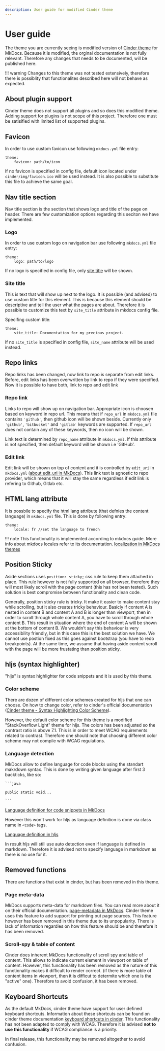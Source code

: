 ```yaml
---
description: User guide for modified Cinder theme
---
```


# User guide

The theme you are currently seeing is modified version of [Cinder theme](https://sourcefoundry.org/cinder/) for MkDocs. Because it is modified, the orginal documentation is not fully relevant. Therefore any changes that needs to be documented, will be published here.

!!! warning
    Changes to this theme was not tested extensively, therefore there is possiblity that functionalites described here will not behave as expected.

## About plugin support
Cinder theme does not support all plugins and so does this modified theme. Adding support for plugins is not scope of this project. Therefore one must be satisified with limited list of supported plugins.

## Favicon
In order to use custom favicon use following `mkdocs.yml` file entry:
```
theme: 
    favicon: path/to/icon
```
If no favicon is specified in config file, default icon located under `cinder/img/favicon.ico` will be used instead. It is also possible to substitute this file to achieve the same goal. 

## Nav title section
Nav title section is the section that shows logo and title of the page on header. There are few customization options regarding this seciton we have implemented.

### Logo
In order to use custom logo on navigation bar use following `mkdocs.yml` file entry:

```
theme: 
    logo: path/to/logo
```
If no logo is specified in config file, only [site title](#site-title) will be shown.

### Site title
This is text that will show up next to the logo. It is possible (and advised) to use custom title for this element. This is because this element should be descriptive and tell the user what the pages are about. Therefore it is possible to customize this text by `site_title` attribute in mkdocs config file.

Specifing custom title:
```
theme:
    site_title: Documentation for my precious project.
```

If no `site_title` is specified in config file, `site_name` attribute will be used instead.

## Repo links 
Repo links has been changed, now link to repo is separate from edit links. Before, edit links has been overwritten by link to repo if they were specified. Now it is possible to have both, link to repo and edit link

### Repo link
Links to repo will show up on navigation bar. Appropriate icon is choosen based on keyword in repo url. This means that if `repo_url` in `mkdocs.yml` file contains `'github'`, then github icon will be shown beside. Currently only `'github'`, `'bitbucket'` and `'gitlab'` keywords are supported. If `repo_url` does not contain any of these keywords, then no icon will be shown.

Link text is determined by `repo_name` attribute in `mkdocs.yml`. If this attribute is not specified, then default keyword will be shown i.e 'GitHub'.

### Edit link
Edit link will be shown on top of content and it is controlled by `edit_uri` in `mkdocs.yml` ([about edit_uri in MkDocs](https://www.mkdocs.org/user-guide/configuration/#edit_uri)). This link text is agnostic to repo provider, which means that it will stay the same regardless if edit link is refering to Github, Gitlab etc.  

## HTML lang attribute 
It is possbile to specify the html lang attribute (that defnies the content language) in `mkdocs.yml` file. This is done by following entry:

```
theme: 
    locale: fr //set the language to french
```
!!! note
    This functionality is implemented according to mkdocs guide. More info about mkdocs locales refer to its documentation. [localization in MkDocs themes](https://www.mkdocs.org/dev-guide/themes/#supporting-theme-localizationtranslation)

## Position Sticky
Aside sections uses `position: sticky;` css rule to keep them attached in place. This rule however is not fully supported on all browser, therefore they will most likely scroll with the page content (this has not been tested). Such solution is best compromise between functionality and clean code.

Generally, position sticky rule is tricky. It make it easier to make content stay while scrolling, but it also creates tricky behaviour. Basicly if content A is nested in content B and content A and B is longer than viewport, then in order to scroll through whole content A, you have to scroll through whole content B. This result in situation where the end of content A will be shown at the bottom of content B. We wouldn't say this behaviour is very accessibility friendly, but in this case this is the best solution we have. We cannot use postion fixed as this goes against bootstrap (you have to redo breakpoints). At the same time, we assume that having aside content scroll with the page will be more frustating than position sticky.

## hljs (syntax highlighter)
"hljs" is syntax highlighter for code snippets and it is used by this theme.

### Color scheme
 There are dozen of different color schemes created for hljs that one can choose. On how to change color, refer to cinder's official documentation ([Cinder theme - Syntax Highlighting Color Scheme](https://sourcefoundry.org/cinder/#syntax-highlighting-color-scheme)). 

However, the default color scheme for this theme is a modified "StackOverflow Light" theme for hljs. The colors has been adjusted so the contrast ratio is above 7.1.
This is in order to meet WCAG requirements related to contrast. Therefore one should note that choosing different color scheme may not compile with WCAG regulations.

### Language detection
MkDocs allow to define language for code blocks using the standart makrdown syntax. This is done by writing given language after first 3 backticks, like so:
```` 
```java

public static void...

```
```` 
[Language definition for code snippets in MkDocs](https://www.mkdocs.org/user-guide/writing-your-docs/#fenced-code-blocks)

However this won't work for hljs as language definition is done via class name in `<code>` tags.

[Language definition in hljs](https://highlightjs.readthedocs.io/en/latest/readme.html#in-the-browser)

 In result hljs will still use auto detection even if language is defined in markdown. Therefore it is advised not to specify language in markdown as there is no use for it.

## Removed functions
There are functions that exist in cinder, but has been removed in this theme.

### Page meta-data
MkDocs supports meta-data for markdown files. You can read more about it on their official documentation. [page-metadata in MkDocs](https://www.mkdocs.org/user-guide/writing-your-docs/#meta-data). Cinder theme uses this feature to add support for printing out page sources. This feature however has been removed in this theme due to its unpopularity. There is lack of information regardles on how this feature should be and therefore it has been removed.

### Scroll-spy & table of content
Cinder does inherent MkDocs functionality of scroll spy and table of content. This allows to indicate current element in viewport on table of content. 
However, this functionality has been removed as the nature of this functionality makes it difficult to render correct. (if there is more table of content items in viewport, then it is difficut to determite which one is the "active" one). Therefore to avoid confusion, it has been removed. 

## Keyboard Shortcuts
As the default MkDocs, cinder theme have support for user defined keyboard shortcuts. Information about these shortcuts can be found on cinder theme documentation [keyboard shortcuts in cinder](https://sourcefoundry.org/cinder/#keyboard-shortcuts). This functionality has not been adapted to comply with WCAG. Therefore it is advised **not to use this functionality** if WCAG compliance is a priority.

In final release, this functionality may be removed altogether to avoid confusion.



 



